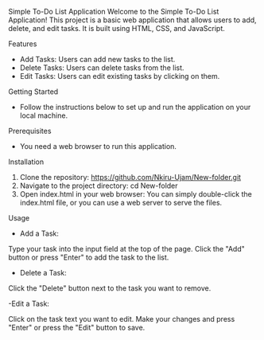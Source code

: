 Simple To-Do List Application
Welcome to the Simple To-Do List Application! This project is a basic web application that allows users to add, delete, and edit tasks. It is built using HTML, CSS, and JavaScript.

Features
- Add Tasks: Users can add new tasks to the list.
- Delete Tasks: Users can delete tasks from the list.
- Edit Tasks: Users can edit existing tasks by clicking on them.
  
Getting Started
- Follow the instructions below to set up and run the application on your local machine.

Prerequisites
- You need a web browser to run this application.

Installation
1. Clone the repository: https://github.com/Nkiru-Ujam/New-folder.git
2. Navigate to the project directory: cd New-folder
3. Open index.html in your web browser: You can simply double-click the index.html file, or you can use a web server to serve the files.

Usage
- Add a Task:

Type your task into the input field at the top of the page.
Click the "Add" button or press "Enter" to add the task to the list.

- Delete a Task:

Click the "Delete" button next to the task you want to remove.

-Edit a Task:

Click on the task text you want to edit.
Make your changes and press "Enter" or press the "Edit" button to save.
